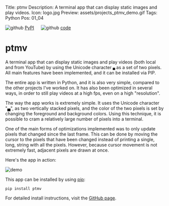 Title: ptmv
Description: A terminal app that can display static images and play videos.
Icon: logo.jpg
Preview: assets/projects_ptmv_demo.gif
Tags: Python
Pos: 01_04

<div class="right_align">
    <img class="icon" src="assets/icon_download.svg" alt="github"/>
    <a href="https://pypi.org/project/ptmv/">PyPI</a>
    &emsp;
    <img class="icon" src="assets/icon_github.svg" alt="github"/>
    <a href="https://github.com/kal39/ptmv">code</a>
</div>

# ptmv

A terminal app that can display static images and play videos (both local and from YouTube) by using the Unicode character `▄` as a set of two pixels. All main features have been implemented, and it can be installed via PIP.

The entire app is written in Python, and it is also very simple, compared to the other projects I've worked on. It has also been optimized in several ways, in order to still play videos at a high fps, even on a high "resolution".

The way the app works is extremely simple. It uses the Unicode character "▄", as two vertically stacked pixels, and the color of the two pixels is set by changing the foreground and background colors. Using this technique, it is possible to cram a relatively large number of pixels into a terminal.

One of the main forms of optimizations implemented was to only update pixels that changed since the last frame. This can be done by moving the cursor to the pixels that have been changed instead of printing a single, long, string with all the pixels. However, because cursor movement is not extremely fast, adjacent pixels are drawn at once.

Here's the app in action:

![demo](assets/projects_ptmv_demo.gif)

This app can be installed by using [pip](https://pypi.org/project/ptmv/):

```
pip install ptmv
```

For detailed install instructions, visit the [GitHub page](https://github.com/kal39/ptmv). 